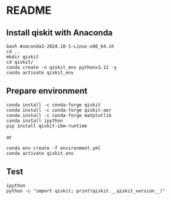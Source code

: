 # README
## Install qiskit with Anaconda

```
bash Anaconda3-2024.10-1-Linux-x86_64.sh 
cd ..
mkdir qiskit
cd qiskit/
conda create -n qiskit_env python=3.12 -y
conda activate qiskit_env
```
## Prepare environment
```
conda install -c conda-forge qiskit
conda install -c conda-forge qiskit-aer
conda install -c conda-forge matplotlib
conda install ipython
pip install qiskit-ibm-runtime
```
or
```
conda env create -f environment.yml
conda activate qiskit_env
```
## Test
```
ipython
python -c "import qiskit; print(qiskit.__qiskit_version__)"
```